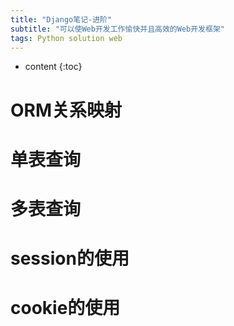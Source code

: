 ```yaml
---
title: "Django笔记-进阶"
subtitle: "可以使Web开发工作愉快并且高效的Web开发框架"
tags: Python solution web
---
```




* content
{:toc}





# ORM关系映射
# 单表查询
# 多表查询
# session的使用
# cookie的使用
